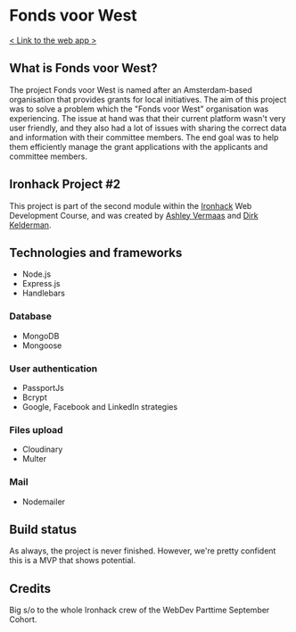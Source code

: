 # Fonds voor West

[< Link to the web app >](https://fondsvoorwest-ironhack.herokuapp.com/)

## What is Fonds voor West? 
The project Fonds voor West is named after an Amsterdam-based organisation that provides grants for local initiatives. The aim of this project was to solve a problem which the "Fonds voor West" organisation was experiencing. The issue at hand was that their current platform wasn't very user friendly, and they also had a lot of issues with sharing the correct data and information with their committee members. The end goal was to help them efficiently manage the grant applications with the applicants and committee members.

## Ironhack Project #2
This project is part of the second module within the [Ironhack](https://ironhack.com/en) Web Development Course, and was created by [Ashley Vermaas](https://github.com/ashleyvermaas) and [Dirk Kelderman](https://github.com/dirkkelderman). 

## Technologies and frameworks
- Node.js
- Express.js
- Handlebars

### Database
- MongoDB
- Mongoose

### User authentication
- PassportJs
- Bcrypt
- Google, Facebook and LinkedIn strategies

### Files upload
- Cloudinary
- Multer

### Mail
- Nodemailer

## Build status
As always, the project is never finished. However, we're pretty confident this is a MVP that shows potential.

## Credits
Big s/o to the whole Ironhack crew of the WebDev Parttime September Cohort. 

